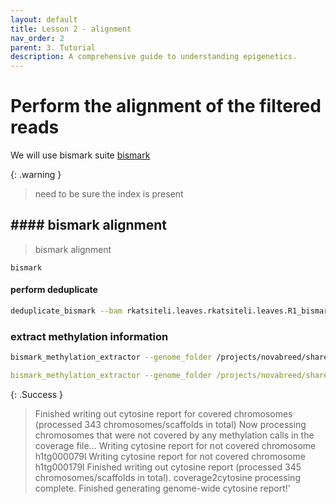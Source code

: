```yaml
---
layout: default
title: Lesson 2 - alignment
nav_order: 2
parent: 3. Tutorial
description: A comprehensive guide to understanding epigenetics.
---
```

# Perform the alignment of the filtered reads 

We will use bismark suite [bismark](https://xxx)

{: .warning }
> need to be sure the index is present 


## #### bismark alignment 

> bismark alignment

`bismark` 
#### perform deduplicate 
```bash
deduplicate_bismark --bam rkatsiteli.leaves.rkatsiteli.leaves.R1_bismark_bt2_pe.bam
```

### extract methylation information 
```bash
bismark_methylation_extractor --genome_folder /projects/novabreed/share/gmagris/collaboration/lezioni/2024/EEA/reference/ -p --bedGraph --cytosine_report --CX_context --multicore 1 --gzip rkatsiteli.leaves.rkatsiteli.leaves.R1_bismark_bt2_pe.deduplicated.bam
```

```yaml
bismark_methylation_extractor --genome_folder /projects/novabreed/share/gmagris/collaboration/lezioni/2024/EEA/reference/ -p --bedGraph --cytosine_report --CX_context --multicore 1 --gzip rkatsiteli.leaves.rkatsiteli.leaves.R1_bismark_bt2_pe.deduplicated.bam
```
{: .Success }
> Finished writing out cytosine report for covered chromosomes (processed 343 chromosomes/scaffolds in total)
> Now processing chromosomes that were not covered by any methylation calls in the coverage file...
> Writing cytosine report for not covered chromosome h1tg000079l
> Writing cytosine report for not covered chromosome h1tg000179l
> Finished writing out cytosine report (processed 345 chromosomes/scaffolds in total). coverage2cytosine processing complete.
> Finished generating genome-wide cytosine report!'

